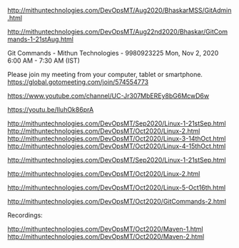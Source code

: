 http://mithuntechnologies.com/DevOpsMT/Aug2020/BhaskarMSS/GitAdmin.html

http://mithuntechnologies.com/DevOpsMT/Aug22nd2020/Bhaskar/GitCommands-1-21stAug.html

Git Commands - Mithun Technologies - 9980923225
Mon, Nov 2, 2020 6:00 AM - 7:30 AM (IST)

Please join my meeting from your computer, tablet or smartphone.
https://global.gotomeeting.com/join/574554773

https://www.youtube.com/channel/UC-Jr307MbEREy8bG6McwD6w

https://youtu.be/IluhOk86prA

http://mithuntechnologies.com/DevOpsMT/Sep2020/Linux-1-21stSep.html
http://mithuntechnologies.com/DevOpsMT/Oct2020/Linux-2.html
http://mithuntechnologies.com/DevOpsMT/Oct2020/Linux-3-14thOct.html
http://mithuntechnologies.com/DevOpsMT/Oct2020/Linux-4-15thOct.html

http://mithuntechnologies.com/DevOpsMT/Sep2020/Linux-1-21stSep.html

http://mithuntechnologies.com/DevOpsMT/Oct2020/Linux-2.html

http://mithuntechnologies.com/DevOpsMT/Oct2020/Linux-5-Oct16th.html

http://mithuntechnologies.com/DevOpsMT/Oct2020/GitCommands-2.html


Recordings:

http://mithuntechnologies.com/DevOpsMT/Oct2020/Maven-1.html
http://mithuntechnologies.com/DevOpsMT/Oct2020/Maven-2.html

